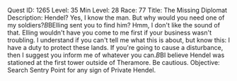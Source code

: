 Quest ID: 1265
Level: 35
Min Level: 28
Race: 77
Title: The Missing Diplomat
Description: Hendel? Yes, I know the man. But why would you need one of my soldiers?$B$BElling sent you to find him? Hmm, I don't like the sound of that. Elling wouldn't have you come to me first if your business wasn't troubling. I understand if you can't tell me what this is about, but know this: I have a duty to protect these lands. If you're going to cause a disturbance, then I suggest you inform me of whatever you can.$B$BI believe Hendel was stationed at the first tower outside of Theramore. Be cautious.
Objective: Search Sentry Point for any sign of Private Hendel.

